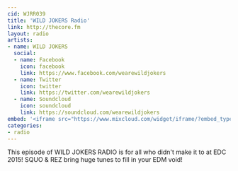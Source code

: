 ```yaml
---
cid: WJRR039
title: 'WILD JOKERS Radio'
link: http://thecore.fm
layout: radio
artists: 
- name: WILD JOKERS
  social:
  - name: Facebook
    icon: facebook
    link: https://www.facebook.com/wearewildjokers
  - name: Twitter
    icon: twitter
    link: https://twitter.com/wearewildjokers
  - name: Soundcloud
    icon: soundcloud
    link: https://soundcloud.com/wearewildjokers
embed: '<iframe src="https://www.mixcloud.com/widget/iframe/?embed_type=widget_standard&amp;embed_uuid=542669af-4dee-4bad-820b-eeedd7b0e24c&amp;feed=https%3A%2F%2Fwww.mixcloud.com%2FWildjokers%2F05-24-15-wild-jokers-radio%2F&amp;hide_cover=1&amp;hide_tracklist=1&amp;replace=0" frameborder="0" height="180" width="100%"></iframe>'
categories:
- radio
---
```


This episode of WILD JOKERS RADIO is for all who didn't make it to at EDC 2015! SQUO & REZ bring huge tunes to fill in your EDM void!